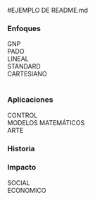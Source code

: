 #EJEMPLO DE README.md



### Enfoques
GNP <br />
PADO <br />
LINEAL <br />
STANDARD <br />
CARTESIANO <br />
 <br />
### Aplicaciones
CONTROL <br />
MODELOS MATEMÁTICOS <br />
ARTE <br />
### Historia 
### Impacto
SOCIAL <br />
ECONOMICO <br />
